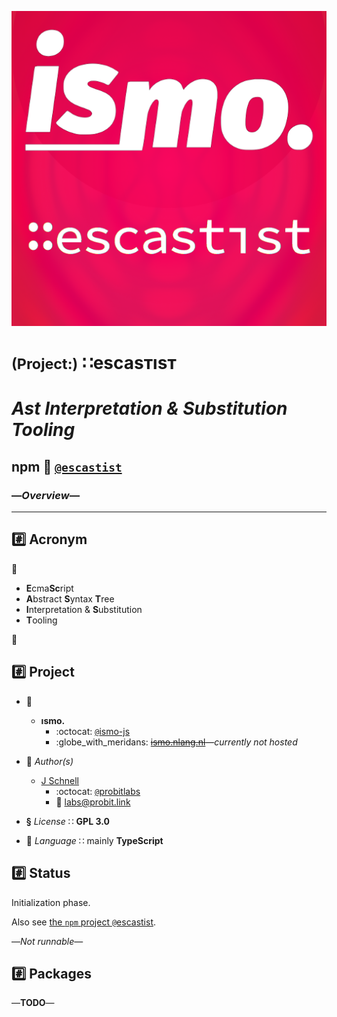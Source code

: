 ![– escastist –](https://raw.githubusercontent.com/ismo-js/escastist/master/var/ismo-escastist-icon.512.png)

# <small>(Project:)</small> ∷escasᴛısᴛ
# *Ast Interpretation & Substitution Tooling*
## npm :paperclip: [`@escastist`](https://www.npmjs.com/org/escastist)
### —*Overview*—
---

## :hash: Acronym

:rainbow:

*   **E**cma**Sc**ript
*   **A**bstract **S**yntax **T**ree
*   **I**nterpretation & **S**ubstitution
*   **T**ooling

:rainbow:


## :hash: Project

+
    :office: 
    -   **ısmo.**
        *   :octocat:
            [`@`ismo-js](https://github.com/ismo-js)
        *   :globe_with_meridans:
            [~~ismo.nlang.nl~~](https://ismo.nlang.nl/)—*currently not hosted*

+   :busts_in_silhouette:
    *Author(s)*
    -   [J Schnell](https://git.io/probit)
        *   :octocat:
            [`@`probitlabs](https://github.com/probitlabs)
        *   :e-mail:
            <labs@probit.link>

+   **§**
    *License*
    ∷ **GPL 3.0**

+   :speech_balloon:
    *Language*
    ∷ mainly **TypeScript**


## :hash: Status
Initialization phase.

Also see [the `npm` project `@`escastist](https://www.npmjs.com/org/escastist).

—*Not runnable*—


## :hash: Packages
—**TODO**—